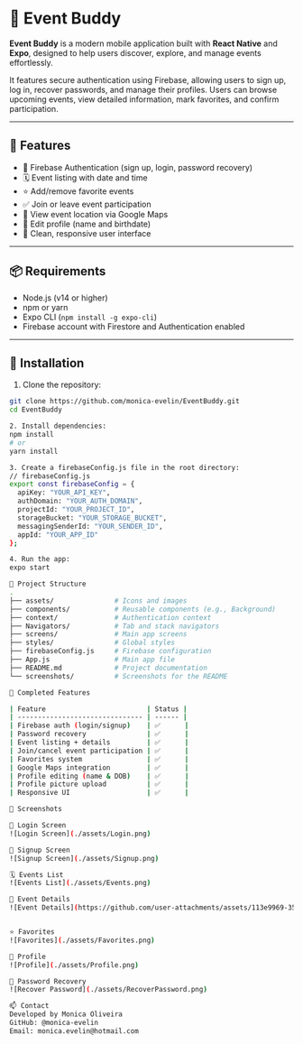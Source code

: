 # 📱 Event Buddy

**Event Buddy** is a modern mobile application built with **React Native** and **Expo**, designed to help users discover, explore, and manage events effortlessly.

It features secure authentication using Firebase, allowing users to sign up, log in, recover passwords, and manage their profiles. Users can browse upcoming events, view detailed information, mark favorites, and confirm participation.

---

## 🚀 Features

- 🔐 Firebase Authentication (sign up, login, password recovery)
- 🗓️ Event listing with date and time
- ⭐ Add/remove favorite events
- ✅ Join or leave event participation
- 📍 View event location via Google Maps
- 👤 Edit profile (name and birthdate)
- 💚 Clean, responsive user interface

---

## 📦 Requirements

- Node.js (v14 or higher)
- npm or yarn
- Expo CLI (`npm install -g expo-cli`)
- Firebase account with Firestore and Authentication enabled

---

## 🔧 Installation

1. Clone the repository:

```bash
git clone https://github.com/monica-evelin/EventBuddy.git
cd EventBuddy

2. Install dependencies:
npm install
# or
yarn install

3. Create a firebaseConfig.js file in the root directory:
// firebaseConfig.js
export const firebaseConfig = {
  apiKey: "YOUR_API_KEY",
  authDomain: "YOUR_AUTH_DOMAIN",
  projectId: "YOUR_PROJECT_ID",
  storageBucket: "YOUR_STORAGE_BUCKET",
  messagingSenderId: "YOUR_SENDER_ID",
  appId: "YOUR_APP_ID"
};

4. Run the app:
expo start

🧱 Project Structure
.
├── assets/               # Icons and images
├── components/           # Reusable components (e.g., Background)
├── context/              # Authentication context
├── Navigators/           # Tab and stack navigators
├── screens/              # Main app screens
├── styles/               # Global styles
├── firebaseConfig.js     # Firebase configuration
├── App.js                # Main app file
├── README.md             # Project documentation
└── screenshots/          # Screenshots for the README

🧪 Completed Features

| Feature                         | Status |
| ------------------------------- | ------ |
| Firebase auth (login/signup)    | ✅      |
| Password recovery               | ✅      |
| Event listing + details         | ✅      |
| Join/cancel event participation | ✅      |
| Favorites system                | ✅      |
| Google Maps integration         | ✅      |
| Profile editing (name & DOB)    | ✅      |
| Profile picture upload          | ✅      |
| Responsive UI                   | ✅      |

📸 Screenshots

🔐 Login Screen
![Login Screen](./assets/Login.png)

📝 Signup Screen
![Signup Screen](./assets/Signup.png)

🗓️ Events List
![Events List](./assets/Events.png)

📄 Event Details
![Event Details](https://github.com/user-attachments/assets/113e9969-3573-48a4-a3ec-92e4b012f351)


⭐ Favorites
![Favorites](./assets/Favorites.png)

👤 Profile
![Profile](./assets/Profile.png)

🔁 Password Recovery
![Recover Password](./assets/RecoverPassword.png)

📫 Contact
Developed by Monica Oliveira
GitHub: @monica-evelin
Email: monica.evelin@hotmail.com
```
